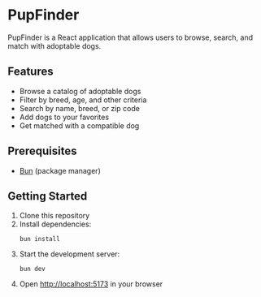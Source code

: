 # PupFinder

PupFinder is a React application that allows users to browse, search, and match with adoptable dogs.

## Features

- Browse a catalog of adoptable dogs
- Filter by breed, age, and other criteria
- Search by name, breed, or zip code
- Add dogs to your favorites
- Get matched with a compatible dog

## Prerequisites

- [Bun](https://bun.sh) (package manager)

## Getting Started

1. Clone this repository
2. Install dependencies:
   ```
   bun install
   ```
3. Start the development server:
   ```
   bun dev
   ```
4. Open [http://localhost:5173](http://localhost:5173) in your browser
